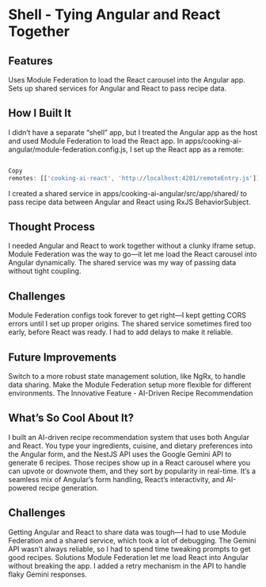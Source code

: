 # Shell - Tying Angular and React Together


## Features
Uses Module Federation to load the React carousel into the Angular app.
Sets up shared services for Angular and React to pass recipe data.

## How I Built It
I didn’t have a separate “shell” app, but I treated the Angular app as the host and used Module Federation to load the React app. In apps/cooking-ai-angular/module-federation.config.js, I set up the React app as a remote:

```javascript

Copy
remotes: [['cooking-ai-react', 'http://localhost:4201/remoteEntry.js']]

```

I created a shared service in apps/cooking-ai-angular/src/app/shared/ to pass recipe data between Angular and React using RxJS BehaviorSubject.

## Thought Process
I needed Angular and React to work together without a clunky iframe setup. Module Federation was the way to go—it let me load the React carousel into Angular dynamically. The shared service was my way of passing data without tight coupling.

## Challenges
Module Federation configs took forever to get right—I kept getting CORS errors until I set up proper origins.
The shared service sometimes fired too early, before React was ready. I had to add delays to make it reliable.

## Future Improvements
Switch to a more robust state management solution, like NgRx, to handle data sharing.
Make the Module Federation setup more flexible for different environments.
The Innovative Feature - AI-Driven Recipe Recommendation


## What’s So Cool About It?
I built an AI-driven recipe recommendation system that uses both Angular and React. You type your ingredients, cuisine, and dietary preferences into the Angular form, and the NestJS API uses the Google Gemini API to generate 6 recipes. Those recipes show up in a React carousel where you can upvote or downvote them, and they sort by popularity in real-time. It’s a seamless mix of Angular’s form handling, React’s interactivity, and AI-powered recipe generation.

## Challenges
Getting Angular and React to share data was tough—I had to use Module Federation and a shared service, which took a lot of debugging.
The Gemini API wasn’t always reliable, so I had to spend time tweaking prompts to get good recipes.
Solutions
Module Federation let me load React into Angular without breaking the app.
I added a retry mechanism in the API to handle flaky Gemini responses.